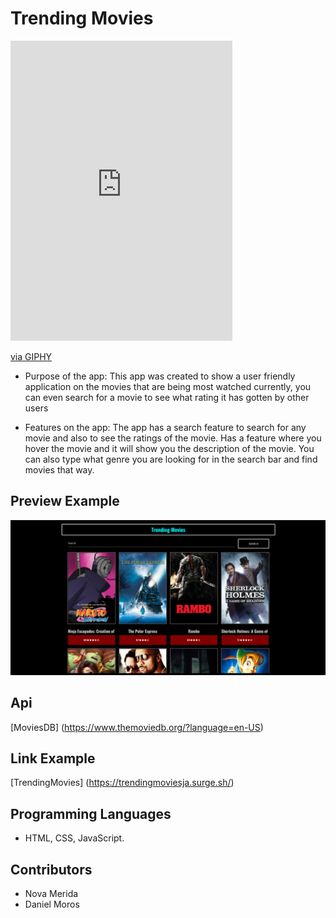 # Trending Movies
<iframe src="https://giphy.com/embed/TTy5YmVmhmWhq" width="355" height="480" frameBorder="0" class="giphy-embed" allowFullScreen></iframe><p><a href="https://giphy.com/gifs/80s-nintendo-TTy5YmVmhmWhq">via GIPHY</a></p>

* Purpose of the app: This app was created to show a user friendly application on the movies that are being most watched currently, you can even search for a movie to see what rating it has gotten by other users 

* Features on the app: The app has a search feature to search for any movie and also to see the ratings of the movie. Has a feature where you hover the movie and it will show you the description of the movie. You can also type what genre you are looking for in the search bar and find movies that way.

## Preview Example
![](img/img.png)

## Api
[MoviesDB] (https://www.themoviedb.org/?language=en-US)

## Link Example
[TrendingMovies] (https://trendingmoviesja.surge.sh/)

## Programming Languages
* HTML, CSS, JavaScript.

## Contributors
* Nova Merida
* Daniel Moros

